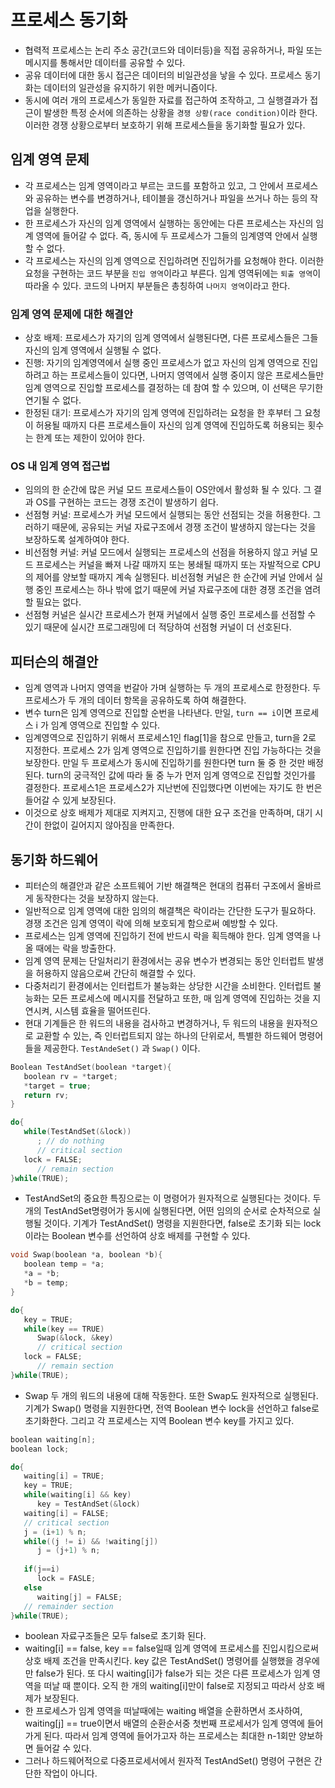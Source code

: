 # 프로세스 동기화
- 협력적 프로세스는 논리 주소 공간(코드와 데이터등)을 직접 공유하거나, 파일 또는 메시지를 통해서만 데이터를 공유할 수 있다.
- 공유 데이터에 대한 동시 접근은 데이터의 비일관성을 낳을 수 있다. 프로세스 동기화는 데이터의 일관성을 유지하기 위한 메커니즘이다.
- 동시에 여러 개의 프로세스가 동일한 자료를 접근하여 조작하고, 그 실행결과가 접근이 발생한 특정 순서에 의존하는 상황을 `경쟁 상황(race condition)`이라 한다. 이러한 경쟁 상황으로부터 보호하기 위해 프로세스들을 동기화할 필요가 있다.

## 임계 영역 문제
- 각 프로세스는 임계 영역이라고 부르는 코드를 포함하고 있고, 그 안에서 프로세스와 공유하는 변수를 변경하거나, 테이블을 갱신하거나 파일을 쓰거나 하는 등의 작업을 실행한다.
- 한 프로세스가 자신의 임계 영역에서 실행하는 동안에는 다른 프로세스는 자신의 임계 영역에 들어갈 수 없다. 즉, 동시에 두 프로세스가 그들의 임계영역 안에서 실행할 수 없다.
- 각 프로세스는 자신의 임계 영역으로 진입하려면 진입허가를 요청해야 한다. 이러한 요청을 구현하는 코드 부분을 `진입 영역`이라고 부른다. 임계 영역뒤에는 `퇴출 영역`이 따라올 수 있다. 코드의 나머지 부분들은 총칭하여 `나머지 영역`이라고 한다.

### 임계 영역 문제에 대한 해결안
- 상호 배제: 프로세스가 자기의 임계 영역에서 실행된다면, 다른 프로세스들은 그들 자신의 임계 영역에서 실행될 수 없다.
- 진행: 자기의 임계영역에서 실행 중인 프로세스가 없고 자신의 임계 영역으로 진입하려고 하는 프로세스들이 있다면, 나머지 영역에서 실행 중이지 않은 프로세스들만 임계 영역으로 진입할 프로세스를 결정하는 데 참여 할 수 있으며, 이 선택은 무기한 연기될 수 없다.
- 한정된 대기: 프로세스가 자기의 임계 영역에 진입하려는 요청을 한 후부터 그 요청이 허용될 때까지 다른 프로세스들이 자신의 임계 영역에 진입하도록 허용되는 횟수는 한계 또는 제한이 있어야 한다.

### OS 내 임계 영역 접근법
- 임의의 한 순간에 많은 커널 모드 프로세스들이 OS안에서 활성화 될 수 있다. 그 결과 OS를 구현하는 코드는 경쟁 조건이 발생하기 쉽다.
- 선점형 커널: 프로세스가 커널 모드에서 실행되는 동안 선점되는 것을 허용한다. 그러하기 때문에, 공유되는 커널 자료구조에서 경쟁 조건이 발생하지 않는다는 것을 보장하도록 설계하여야 한다.
- 비선점형 커널: 커널 모드에서 실행되는 프로세스의 선점을 허용하지 않고 커널 모드 프로세스는 커널을 빠져 나갈 때까지 또는 봉쇄될 때까지 또는 자발적으로 CPU의 제어를 양보할 때까지 계속 실행된다. 비선점형 커널은 한 순간에 커널 안에서 실행 중인 프로세스는 하나 밖에 없기 때문에 커널 자료구조에 대한 경쟁 조건을 염려할 필요는 없다.
- 선점형 커널은 실시간 프로세스가 현재 커널에서 실행 중인 프로세스를 선점할 수 있기 때문에 실시간 프로그래밍에 더 적당하여 선점형 커널이 더 선호된다.

## 피터슨의 해결안
- 임계 영역과 나머지 영역을 번갈아 가며 실행하는 두 개의 프로세스로 한정한다. 두 프로세스가 두 개의 데이터 항목을 공유하도록 하여 해결한다.
- 변수 turn은 임계 영역으로 진입할 순번을 나타낸다. 만일, `turn == i`이면 프로세스 i 가 임계 영역으로 진입할 수 있다.
- 임계영역으로 진입하기 위해서 프로세스1인 flag[1]을 참으로 만들고, turn을 2로 지정한다. 프로세스 2가 임계 영역으로 진입하기를 원한다면 진입 가능하다는 것을 보장한다. 만일 두 프로세스가 동시에 진입하기를 원한다면 turn 둘 중 한 것만 배정된다. turn의 궁극적인 값에 따라 둘 중 누가 먼저 임계 영역으로 진입할 것인가를 결정한다. 프로세스1은 프로세스2가 지난번에 진입했다면 이번에는 자기도 한 번은 들어갈 수 있게 보장된다.
- 이것으로 상호 배제가 제대로 지켜지고, 진행에 대한 요구 조건을 만족하며, 대기 시간이 한없이 길어지지 않아짐을 만족한다.

## 동기화 하드웨어
- 피터슨의 해결안과 같은 소프트웨어 기반 해결책은 현대의 컴퓨터 구조에서 올바르게 동작한다는 것을 보장하지 않는다.
- 일반적으로 임계 영역에 대한 임의의 해결책은 락이라는 간단한 도구가 필요하다. 경쟁 조건은 임계 영역이 락에 의해 보호되게 함으로써 예방할 수 있다.
- 프로세스는 임계 영역에 진입하기 전에 반드시 락을 획득해야 한다. 임계 영역을 나올 때에는 락을 방출한다.
- 임계 영역 문제는 단일처리기 환경에서는 공유 변수가 변경되는 동안 인터럽트 발생을 허용하지 않음으로써 간단히 해결할 수 있다. 
- 다중처리기 환경에서는 인터럽트가 불능화는 상당한 시간을 소비한다. 인터럽트 불능화는 모든 프로세스에 메시지를 전달하고 또한, 매 임계 영역에 진입하는 것을 지연시켜, 시스템 효율을 떨어뜨린다.
- 현대 기계들은 한 워드의 내용을 검사하고 변경하거나, 두 워드의 내용을 원자적으로 교환할 수 있는, 즉 인터럽트되지 않는 하나의 단위로서, 특별한 하드웨어 명령어들을 제공한다. `TestAndeSet()` 과 `Swap()` 이다.

```cpp
Boolean TestAndSet(boolean *target){
   boolean rv = *target;
   *target = true;
   return rv;
}

do{
   while(TestAndSet(&lock))
      ; // do nothing
      // critical section
   lock = FALSE;
      // remain section
}while(TRUE);
```

- TestAndSet의 중요한 특징으로는 이 명령어가 원자적으로 실행된다는 것이다. 두 개의 TestAndSet명령어가 동시에 실행된다면, 어떤 임의의 순서로 순차적으로 실행될 것이다. 기계가 TestAndSet() 명령을 지원한다면, false로 초기화 되는 lock이라는 Boolean 변수를 선언하여 상호 배제를 구현할 수 있다.

```cpp
void Swap(boolean *a, boolean *b){
   boolean temp = *a;
   *a = *b;
   *b = temp;
}

do{
   key = TRUE;
   while(key == TRUE)
      Swap(&lock, &key)
      // critical section
   lock = FALSE;
      // remain section
}while(TRUE);
```

- Swap 두 개의 워드의 내용에 대해 작동한다. 또한 Swap도 원자적으로 실행된다. 기계가 Swap() 명령을 지원한다면, 전역 Boolean 변수 lock을 선언하고 false로 초기화한다. 그리고 각 프로세스는 지역 Boolean 변수 key를 가지고 있다.

```cpp
boolean waiting[n];
boolean lock;

do{
   waiting[i] = TRUE;
   key = TRUE;
   while(waiting[i] && key)
      key = TestAndSet(&lock)
   waiting[i] = FALSE;
   // critical section
   j = (i+1) % n;
   while((j != i) && !waiting[j])
      j = (j+1) % n;
   
   if(j==i)
      lock = FASLE;
   else
      waiting[j] = FALSE;
   // remainder section
}while(TRUE);
```

- boolean 자료구조들은 모두 false로 초기화 된다.
- waiting[i] == false, key == false일때 임계 영역에 프로세스를 진입시킴으로써 상호 배제 조건을 만족시킨다. key 값은 TestAndSet() 명령어를 실행했을 경우에만 false가 된다. 또 다시 waiting[i]가 false가 되는 것은 다른 프로세스가 임계 영역을 떠날 때 뿐이다. 오직 한 개의 waiting[i]만이 false로 지정되고 따라서 상호 배제가 보장된다.
- 한 프로세스가 임계 영역을 떠날때에는 waiting 배열을 순환하면서 조사하여, waiting[j] == true이면서 배열의 순환순서중 첫번째 프로세서가 임계 영역에 들어가게 된다. 따라서 임계 영역에 들어가고자 하는 프로세스는 최대한 n-1회만 양보하면 들어갈 수 있다.
- 그러나 하드웨어적으로 다중프로세서에서 원자적 TestAndSet() 명령어 구현은 간단한 작업이 아니다.
